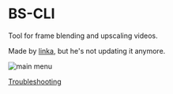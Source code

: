 # BS-CLI
Tool for frame blending and upscaling videos.

Made by [linka](https://www.youtube.com/c/linka2137/videos), but he's not updating it anymore.

![main menu](https://i.imgur.com/q1sLgtw.png)

[Troubleshooting](https://github.com/Zaphyr5828/BS-CLI/wiki/Troubleshooting)
